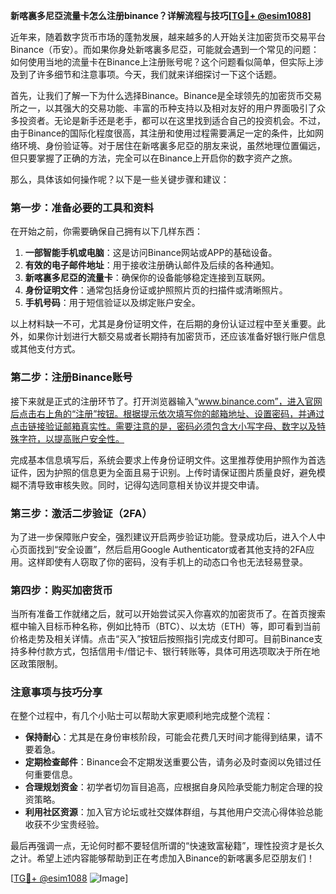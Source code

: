 **新喀裏多尼亞流量卡怎么注册binance？详解流程与技巧[[TG💪+ @esim1088](https://t.me/s/esim1088)]**

近年来，随着数字货币市场的蓬勃发展，越来越多的人开始关注加密货币交易平台Binance（币安）。而如果你身处新喀裏多尼亞，可能就会遇到一个常见的问题：如何使用当地的流量卡在Binance上注册账号呢？这个问题看似简单，但实际上涉及到了许多细节和注意事项。今天，我们就来详细探讨一下这个话题。

首先，让我们了解一下为什么选择Binance。Binance是全球领先的加密货币交易所之一，以其强大的交易功能、丰富的币种支持以及相对友好的用户界面吸引了众多投资者。无论是新手还是老手，都可以在这里找到适合自己的投资机会。不过，由于Binance的国际化程度很高，其注册和使用过程需要满足一定的条件，比如网络环境、身份验证等。对于居住在新喀裏多尼亞的朋友来说，虽然地理位置偏远，但只要掌握了正确的方法，完全可以在Binance上开启你的数字资产之旅。

那么，具体该如何操作呢？以下是一些关键步骤和建议：

### 第一步：准备必要的工具和资料

在开始之前，你需要确保自己拥有以下几样东西：

1. **一部智能手机或电脑**：这是访问Binance网站或APP的基础设备。
2. **有效的电子邮件地址**：用于接收注册确认邮件及后续的各种通知。
3. **新喀裏多尼亞的流量卡**：确保你的设备能够稳定连接到互联网。
4. **身份证明文件**：通常包括身份证或护照照片页的扫描件或清晰照片。
5. **手机号码**：用于短信验证以及绑定账户安全。

以上材料缺一不可，尤其是身份证明文件，在后期的身份认证过程中至关重要。此外，如果你计划进行大额交易或者长期持有加密货币，还应该准备好银行账户信息或其他支付方式。

### 第二步：注册Binance账号

接下来就是正式的注册环节了。打开浏览器输入“www.binance.com”，进入官网后点击右上角的“注册”按钮。根据提示依次填写你的邮箱地址、设置密码，并通过点击链接验证邮箱真实性。需要注意的是，密码必须包含大小写字母、数字以及特殊字符，以提高账户安全性。

完成基本信息填写后，系统会要求上传身份证明文件。这里推荐使用护照作为首选证件，因为护照的信息更为全面且易于识别。上传时请保证图片质量良好，避免模糊不清导致审核失败。同时，记得勾选同意相关协议并提交申请。

### 第三步：激活二步验证（2FA）

为了进一步保障账户安全，强烈建议开启两步验证功能。登录成功后，进入个人中心页面找到“安全设置”，然后启用Google Authenticator或者其他支持的2FA应用。这样即使有人窃取了你的密码，没有手机上的动态口令也无法轻易登录。

### 第四步：购买加密货币

当所有准备工作就绪之后，就可以开始尝试买入你喜欢的加密货币了。在首页搜索框中输入目标币种名称，例如比特币（BTC）、以太坊（ETH）等，即可看到当前价格走势及相关详情。点击“买入”按钮后按照指引完成支付即可。目前Binance支持多种付款方式，包括信用卡/借记卡、银行转账等，具体可用选项取决于所在地区政策限制。

### 注意事项与技巧分享

在整个过程中，有几个小贴士可以帮助大家更顺利地完成整个流程：

- **保持耐心**：尤其是在身份审核阶段，可能会花费几天时间才能得到结果，请不要着急。
- **定期检查邮件**：Binance会不定期发送重要公告，请务必及时查阅以免错过任何重要信息。
- **合理规划资金**：初学者切勿盲目追高，应根据自身风险承受能力制定合理的投资策略。
- **利用社区资源**：加入官方论坛或社交媒体群组，与其他用户交流心得体验总能收获不少宝贵经验。

最后再强调一点，无论何时都不要轻信所谓的“快速致富秘籍”，理性投资才是长久之计。希望上述内容能够帮助到正在考虑加入Binance的新喀裏多尼亞朋友们！

[[TG💪+ @esim1088](https://t.me/s/esim1088) ![Image](https://i.postimg.cc/4NQfJmqS/Snipaste-2025-05-13-00-14-12.png)]